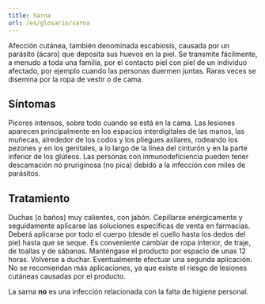 ```yaml
---
title: Sarna
url: /es/glosario/sarna
---
```


Afección cutánea, también denominada escabiosis, causada por un parásito (ácaro) que deposita sus huevos en la piel. Se transmite fácilmente, a menudo a toda una familia, por el contacto piel con piel de un individuo afectado, por ejemplo cuando las personas duermen juntas. Raras veces se disemina por la ropa de vestir o de cama.

## Síntomas

Picores intensos, sobre todo cuando se está en la cama. Las lesiones aparecen principalmente en los espacios interdigitales de las manos, las muñecas, alrededor de los codos y los pliegues axilares, rodeando los pezones y en los genitales, a lo largo de la línea del cinturón y en la parte inferior de los glúteos. Las personas con inmunodeficiencia pueden tener descamación no pruriginosa (no pica) debido a la infección con miles de parásitos.

## Tratamiento

Duchas (o baños) muy calientes, con jabón. Cepillarse enérgicamente y seguidamente aplicarse las soluciones específicas de venta en farmacias. Deberá aplicarse por todo el cuerpo (desde el cuello hasta los dedos del pie) hasta que se seque. Es conveniente cambiar de ropa interior, de traje, de toallas y de sábanas. Manténgase el producto por espacio de unas 12 horas. Volverse a duchar. Eventualmente efectuar una segunda aplicación. No se recomiendan más aplicaciones, ya que existe el riesgo de lesiones cutáneas causadas por el producto.

La sarna **no** es una infección relacionada con la falta de higiene personal.